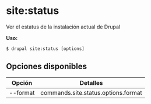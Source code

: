 # site:status
Ver el estatus de la instalación actual de Drupal

**Uso:**
```
$ drupal site:status [options]
```

## Opciones disponibles
Opción | Detalles
-------|-------------
--format | commands.site.status.options.format
